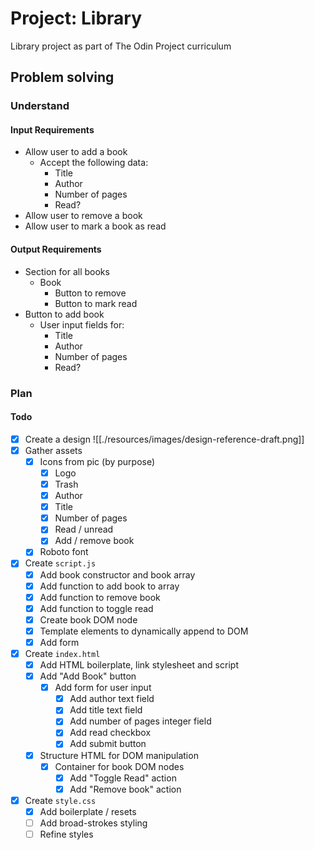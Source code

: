 # Project: Library

Library project as part of The Odin Project curriculum

## Problem solving

### Understand

#### Input Requirements

- Allow user to add a book
	- Accept the following data:
		- Title
		- Author
		- Number of pages
		- Read?
- Allow user to remove a book
- Allow user to mark a book as read

#### Output Requirements

- Section for all books
	- Book
		- Button to remove
		- Button to mark read
- Button to add book
	- User input fields for:
		- Title 
		- Author
		- Number of pages
		- Read?

### Plan

#### Todo

- [x] Create a design  ![[./resources/images/design-reference-draft.png]]
- [x] Gather assets
  - [x] Icons from pic (by purpose)
    - [x] Logo
    - [x] Trash
    - [x] Author
    - [x] Title
    - [x] Number of pages
    - [x] Read / unread
    - [x] Add / remove book
  - [x] Roboto font

- [x] Create `script.js`
	- [x] Add book constructor and book array
	- [x] Add function to add book to array
	- [x] Add function to remove book
	- [x] Add function to toggle read
	- [x] Create book DOM node
	- [x] Template elements to dynamically append to DOM
	- [x] Add form
- [x] Create `index.html`
	- [x] Add HTML boilerplate, link stylesheet and script
	- [x] Add "Add Book" button
		- [x] Add form for user input
			- [x] Add author text field
			- [x] Add title text field
			- [x] Add number of pages integer field
			- [x] Add read checkbox
			- [x] Add submit button
	- [x] Structure HTML for DOM manipulation
		- [x] Container for book DOM nodes
			- [x] Add "Toggle Read" action
			- [x] Add "Remove book" action
- [x] Create `style.css`
	- [x] Add boilerplate / resets
	- [ ] Add broad-strokes styling
	- [ ] Refine styles